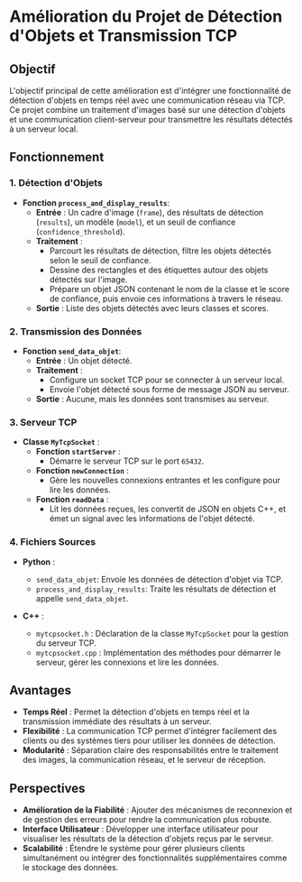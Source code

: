 # Amélioration du Projet de Détection d'Objets et Transmission TCP

## Objectif

L'objectif principal de cette amélioration est d'intégrer une fonctionnalité de détection d'objets en temps réel avec une communication réseau via TCP. Ce projet combine un traitement d'images basé sur une détection d'objets et une communication client-serveur pour transmettre les résultats détectés à un serveur local.

## Fonctionnement

### 1. Détection d'Objets

- **Fonction `process_and_display_results`**:
  - **Entrée** : Un cadre d'image (`frame`), des résultats de détection (`results`), un modèle (`model`), et un seuil de confiance (`confidence_threshold`).
  - **Traitement** :
    - Parcourt les résultats de détection, filtre les objets détectés selon le seuil de confiance.
    - Dessine des rectangles et des étiquettes autour des objets détectés sur l'image.
    - Prépare un objet JSON contenant le nom de la classe et le score de confiance, puis envoie ces informations à travers le réseau.
  - **Sortie** : Liste des objets détectés avec leurs classes et scores.

### 2. Transmission des Données

- **Fonction `send_data_objet`**:
  - **Entrée** : Un objet détecté.
  - **Traitement** :
    - Configure un socket TCP pour se connecter à un serveur local.
    - Envoie l'objet détecté sous forme de message JSON au serveur.
  - **Sortie** : Aucune, mais les données sont transmises au serveur.

### 3. Serveur TCP

- **Classe `MyTcpSocket`** :
  - **Fonction `startServer`** :
    - Démarre le serveur TCP sur le port `65432`.
  - **Fonction `newConnection`** :
    - Gère les nouvelles connexions entrantes et les configure pour lire les données.
  - **Fonction `readData`** :
    - Lit les données reçues, les convertit de JSON en objets C++, et émet un signal avec les informations de l'objet détecté.

### 4. Fichiers Sources

- **Python** :
  - `send_data_objet`: Envoie les données de détection d'objet via TCP.
  - `process_and_display_results`: Traite les résultats de détection et appelle `send_data_objet`.

- **C++** :
  - `mytcpsocket.h` : Déclaration de la classe `MyTcpSocket` pour la gestion du serveur TCP.
  - `mytcpsocket.cpp` : Implémentation des méthodes pour démarrer le serveur, gérer les connexions et lire les données.

## Avantages

- **Temps Réel** : Permet la détection d'objets en temps réel et la transmission immédiate des résultats à un serveur.
- **Flexibilité** : La communication TCP permet d'intégrer facilement des clients ou des systèmes tiers pour utiliser les données de détection.
- **Modularité** : Séparation claire des responsabilités entre le traitement des images, la communication réseau, et le serveur de réception.

## Perspectives

- **Amélioration de la Fiabilité** : Ajouter des mécanismes de reconnexion et de gestion des erreurs pour rendre la communication plus robuste.
- **Interface Utilisateur** : Développer une interface utilisateur pour visualiser les résultats de la détection d'objets reçus par le serveur.
- **Scalabilité** : Étendre le système pour gérer plusieurs clients simultanément ou intégrer des fonctionnalités supplémentaires comme le stockage des données.
